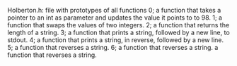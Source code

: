 Holberton.h: file with prototypes of all functions
0; a function that takes a pointer to an int as parameter and updates the value it points to to 98.
1; a function that swaps the values of two integers.
2; a function that returns the length of a string.
3; a function that prints a string, followed by a new line, to stdout.
4; a function that prints a string, in reverse, followed by a new line.
5; a function that reverses a string.
6; a function that reverses a string. a function that reverses a string. 